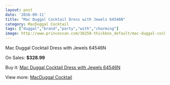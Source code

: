 ```yaml
---
layout: post
date: '2016-09-11'
title: "Mac Duggal Cocktail Dress with Jewels 64546N"
category: MacDuggal Cocktail
tags: ["duggal","brand","party","with","charming"]
image: http://www.princessan.com/36258-thickbox_default/mac-duggal-cocktail-dress-with-jewels-64546n.jpg
---
```

Mac Duggal Cocktail Dress with Jewels 64546N

On Sales: **$328.99**
<a href="https://www.princessan.com/en/16989-mac-duggal-cocktail-dress-with-jewels-64546n.html"><amp-img layout="responsive" width="600" height="600" src="//www.princessan.com/36258-thickbox_default/mac-duggal-cocktail-dress-with-jewels-64546n.jpg" alt="Mac Duggal Cocktail Dress with Jewels 64546N 0" /></a>

Buy it: [Mac Duggal Cocktail Dress with Jewels 64546N](https://www.princessan.com/en/16989-mac-duggal-cocktail-dress-with-jewels-64546n.html "Mac Duggal Cocktail Dress with Jewels 64546N")

View more: [MacDuggal Cocktail](https://www.princessan.com/en/141- "MacDuggal Cocktail")